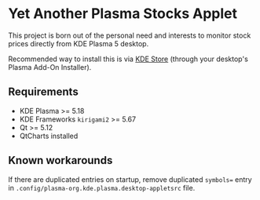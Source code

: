 # Yet Another Plasma Stocks Applet

This project is born out of the personal need and interests to monitor stock prices directly from KDE Plasma 5 desktop.

Recommended way to install this is via [KDE Store](https://store.kde.org/p/1388640/) (through your desktop's Plasma Add-On Installer).


## Requirements

 - KDE Plasma >= 5.18
 - KDE Frameworks `kirigami2` >= 5.67
 - Qt >= 5.12
 - QtCharts installed


## Known workarounds

If there are duplicated entries on startup, remove duplicated `symbols=` entry in `.config/plasma-org.kde.plasma.desktop-appletsrc` file.
